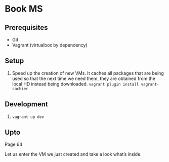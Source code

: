 # Book MS

## Prerequisites
* Git
* Vagrant (virtualbox by dependency)

## Setup
1. Speed up the creation of new VMs. It caches all packages that are being used so that the next time we need them, they are obtained from the local HD instead being downloaded. ```vagrant plugin install vagrant-cachier```

## Development
1. ```vagrant up dev```


## Upto
Page 64

Let us enter the VM we just created and take a look what’s inside.
